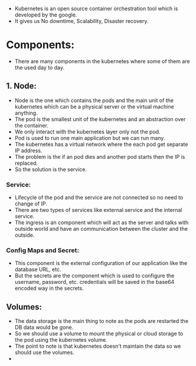 * Kubernetes is an open source container orchestration tool which is developed by the google.
* It gives us No downtime, Scalability, Disaster recovery.
# Components:
* There are many components in the kubernetes where some of them are the used day to day.
## 1. Node:
* Node is the one which contains the pods and the main unit of the kubernetes which can be a physical server or the virtual machine anything.
* The pod is the smallest unit of the kubernetes and an abstraction over the container.
* We only interact with the kubernetes layer only not the pod.
* Pod is used to run one main application but we can run many.
* The kubernetes has a virtual network where the each pod get separate IP address.
* The problem is the if an pod dies and another pod starts then the IP is replaced.
* So the solution is the service.
### Service:
* Lifecycle of the pod and the service are not connected so no need to change of IP.
* There are two types of services like external service and the internal service.
* The ingress is an component which will act as the server and talks with outside world and have an communication between the cluster and the outside.
### Config Maps and Secret:
* This component is the external configuration of our application like the database URL, etc.
* But the secrets are the component which is used to configure the username, password, etc. credentials will be saved in the base64 encoded way in the secrets.
## Volumes:
* The data storage is the main thing to note as the pods are restarted the DB data would be gone. 
* So we should use a volume to mount the physical or cloud storage to the pod using the kubernetes volume.
* The point to note is that kubernetes doesn't maintain the data so we should use the volumes.
* 
